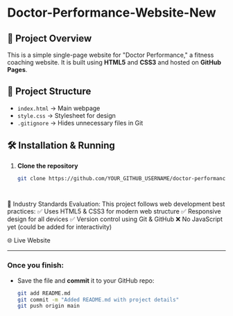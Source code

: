 # Doctor-Performance-Website-New

## 🚀 Project Overview
This is a simple single-page website for "Doctor Performance," a fitness coaching website. It is built using **HTML5** and **CSS3** and hosted on **GitHub Pages**.

## 📂 Project Structure
- `index.html` → Main webpage  
- `style.css` → Stylesheet for design  
- `.gitignore` → Hides unnecessary files in Git  

## 🛠️ Installation & Running
1. **Clone the repository**  
   ```sh
   git clone https://github.com/YOUR_GITHUB_USERNAME/doctor-performance-website.git

  
📜 Industry Standards Evaluation: 
This project follows web development best practices:
✅ Uses HTML5 & CSS3 for modern web structure
✅ Responsive design for all devices
✅ Version control using Git & GitHub
❌ No JavaScript yet (could be added for interactivity)

🌐 Live Website


---

### **Once you finish:**
- Save the file and **commit** it to your GitHub repo:  
   ```sh
   git add README.md
   git commit -m "Added README.md with project details"
   git push origin main
